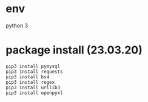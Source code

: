 # env
python 3

# package install (23.03.20)
```
pip3 install pymysql
pip3 install requests
pip3 install bs4
pip3 install regex
pip3 install urllib3
pip3 install openpyxl
```
